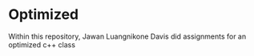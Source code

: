 # Optimized
Within this repository, Jawan Luangnikone Davis did assignments for an optimized c++ class

